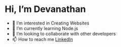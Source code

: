 # Hi, I’m Devanathan
- 👀 I’m interested in Creating Websites 
- 🌱 I’m currently learning Node.js
- 💞️ I’m looking to collaborate with other developers
- 📫 How to reach me [LinkedIn](https://www.linkedin.com/in/devanathan-r-29a594218)
